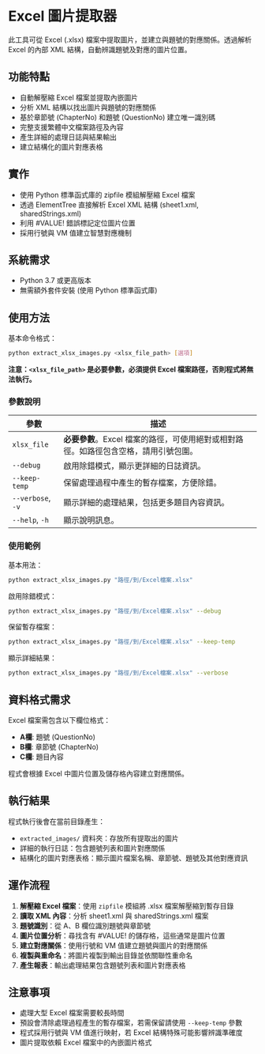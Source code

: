 # Excel 圖片提取器

此工具可從 Excel (.xlsx) 檔案中提取圖片，並建立與題號的對應關係。透過解析 Excel 的內部 XML 結構，自動辨識題號及對應的圖片位置。

## 功能特點

- 自動解壓縮 Excel 檔案並提取內嵌圖片
- 分析 XML 結構以找出圖片與題號的對應關係
- 基於章節號 (ChapterNo) 和題號 (QuestionNo) 建立唯一識別碼
- 完整支援繁體中文檔案路徑及內容
- 產生詳細的處理日誌與結果輸出
- 建立結構化的圖片對應表格

## 實作

- 使用 Python 標準函式庫的 zipfile 模組解壓縮 Excel 檔案
- 透過 ElementTree 直接解析 Excel XML 結構 (sheet1.xml, sharedStrings.xml)
- 利用 #VALUE! 錯誤標記定位圖片位置
- 採用行號與 VM 值建立智慧對應機制

## 系統需求

- Python 3.7 或更高版本
- 無需額外套件安裝 (使用 Python 標準函式庫)


## 使用方法

基本命令格式：

```bash
python extract_xlsx_images.py <xlsx_file_path> [選項]
```

**注意：`<xlsx_file_path>` 是必要參數，必須提供 Excel 檔案路徑，否則程式將無法執行。**

### 參數說明

| 參數 | 描述 |
|------|------|
| `xlsx_file` | **必要參數**。Excel 檔案的路徑，可使用絕對或相對路徑。如路徑包含空格，請用引號包圍。 |
| `--debug` | 啟用除錯模式，顯示更詳細的日誌資訊。 |
| `--keep-temp` | 保留處理過程中產生的暫存檔案，方便除錯。 |
| `--verbose`, `-v` | 顯示詳細的處理結果，包括更多題目內容資訊。 |
| `--help`, `-h` | 顯示說明訊息。 |

### 使用範例

基本用法：

```bash
python extract_xlsx_images.py "路徑/到/Excel檔案.xlsx"
```

啟用除錯模式：

```bash
python extract_xlsx_images.py "路徑/到/Excel檔案.xlsx" --debug
```

保留暫存檔案：

```bash
python extract_xlsx_images.py "路徑/到/Excel檔案.xlsx" --keep-temp
```

顯示詳細結果：

```bash
python extract_xlsx_images.py "路徑/到/Excel檔案.xlsx" --verbose
```

## 資料格式需求

Excel 檔案需包含以下欄位格式：

- **A欄**: 題號 (QuestionNo)
- **B欄**: 章節號 (ChapterNo)
- **C欄**: 題目內容

程式會根據 Excel 中圖片位置及儲存格內容建立對應關係。

## 執行結果

程式執行後會在當前目錄產生：
- `extracted_images/` 資料夾：存放所有提取出的圖片
- 詳細的執行日誌：包含題號列表和圖片對應關係
- 結構化的圖片對應表格：顯示圖片檔案名稱、章節號、題號及其他對應資訊


## 運作流程

1. **解壓縮 Excel 檔案**：使用 `zipfile` 模組將 .xlsx 檔案解壓縮到暫存目錄
2. **讀取 XML 內容**：分析 sheet1.xml 與 sharedStrings.xml 檔案
3. **題號識別**：從 A、B 欄位識別題號與章節號
4. **圖片位置分析**：尋找含有 #VALUE! 的儲存格，這些通常是圖片位置
5. **建立對應關係**：使用行號和 VM 值建立題號與圖片的對應關係
6. **複製與重命名**：將圖片複製到輸出目錄並依關聯性重命名
7. **產生報表**：輸出處理結果包含題號列表和圖片對應表格

## 注意事項

- 處理大型 Excel 檔案需要較長時間
- 預設會清除處理過程產生的暫存檔案，若需保留請使用 `--keep-temp` 參數
- 程式採用行號與 VM 值進行映射，若 Excel 結構特殊可能影響辨識準確度
- 圖片提取依賴 Excel 檔案中的內嵌圖片格式
